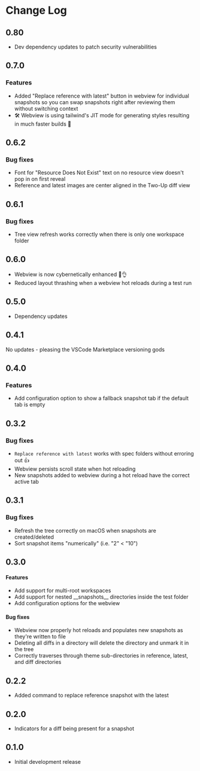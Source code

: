# Change Log

## 0.80
- Dev dependency updates to patch security vulnerabilities

## 0.7.0
### Features
- Added "Replace reference with latest" button in webview for individual snapshots so you can swap snapshots right after reviewing them without switching context
- 🛠 Webview is using tailwind's JIT mode for generating styles resulting in much faster builds 🚀

## 0.6.2
### Bug fixes
- Font for "Resource Does Not Exist" text on no resource view doesn't pop in on first reveal
- Reference and latest images are center aligned in the Two-Up diff view

## 0.6.1
### Bug fixes
- Tree view refresh works correctly when there is only one workspace folder

## 0.6.0
- Webview is now cybernetically enhanced 🤖👌
- Reduced layout thrashing when a webview hot reloads during a test run

## 0.5.0
- Dependency updates

## 0.4.1
No updates - pleasing the VSCode Marketplace versioning gods

## 0.4.0
### Features
- Add configuration option to show a fallback snapshot tab if the default tab is empty

## 0.3.2
### Bug fixes
- `Replace reference with latest` works with spec folders without erroring out 👍
- Webview persists scroll state when hot reloading
- New snapshots added to webview during a hot reload have the correct active tab

## 0.3.1
### Bug fixes
- Refresh the tree correctly on macOS when snapshots are created/deleted
- Sort snapshot items "numerically" (i.e. "2" < "10")

## 0.3.0
#### Features
- Add support for multi-root workspaces
- Add support for nested \_\_snapshots\_\_ directories inside the test folder
- Add configuration options for the webview
#### Bug fixes
- Webview now properly hot reloads and populates new snapshots as they're written to file
- Deleting all diffs in a directory will delete the directory and unmark it in the tree
- Correctly traverses through theme sub-directories in reference, latest, and diff directories

## 0.2.2

- Added command to replace reference snapshot with the latest

## 0.2.0

- Indicators for a diff being present for a snapshot

## 0.1.0

- Initial development release